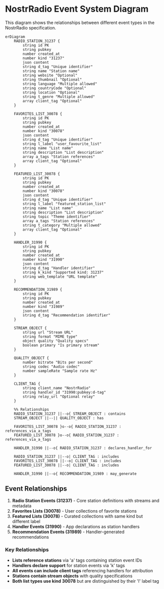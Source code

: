# NostrRadio Event System Diagram

This diagram shows the relationships between different event types in the NostrRadio specification.

```mermaid
erDiagram
    RADIO_STATION_31237 {
        string id PK
        string pubkey
        number created_at
        number kind "31237"
        json content
        string d_tag "Unique identifier"
        string name "Station name"
        string website "Optional"
        string thumbnail "Optional"
        string language "Multiple allowed"
        string countryCode "Optional"
        string location "Optional"
        string t_genre "Multiple allowed"
        array client_tag "Optional"
    }
    
    FAVORITES_LIST_30078 {
        string id PK
        string pubkey
        number created_at
        number kind "30078"
        json content
        string d_tag "Unique identifier"
        string l_label "user_favourite_list"
        string name "List name"
        string description "List description"
        array a_tags "Station references"
        array client_tag "Optional"
    }
    
    FEATURED_LIST_30078 {
        string id PK
        string pubkey
        number created_at
        number kind "30078"
        json content
        string d_tag "Unique identifier"
        string l_label "featured_station_list"
        string name "List name"
        string description "List description"
        string topic "Theme identifier"
        array a_tags "Station references"
        string t_category "Multiple allowed"
        array client_tag "Optional"
    }
    
    HANDLER_31990 {
        string id PK
        string pubkey
        number created_at
        number kind "31990"
        json content
        string d_tag "Handler identifier"
        string k_kind "Supported kind: 31237"
        string web_template "URL template"
    }
    
    RECOMMENDATION_31989 {
        string id PK
        string pubkey
        number created_at
        number kind "31989"
        json content
        string d_tag "Recommendation identifier"
    }
    
    STREAM_OBJECT {
        string url "Stream URL"
        string format "MIME type"
        object quality "Quality specs"
        boolean primary "Is primary stream"
    }
    
    QUALITY_OBJECT {
        number bitrate "Bits per second"
        string codec "Audio codec"
        number sampleRate "Sample rate Hz"
    }
    
    CLIENT_TAG {
        string client_name "NostrRadio"
        string handler_id "31990:pubkey:d-tag"
        string relay_url "Optional relay"
    }

    %% Relationships
    RADIO_STATION_31237 ||--o{ STREAM_OBJECT : contains
    STREAM_OBJECT ||--|| QUALITY_OBJECT : has
    
    FAVORITES_LIST_30078 }o--o{ RADIO_STATION_31237 : references_via_a_tags
    FEATURED_LIST_30078 }o--o{ RADIO_STATION_31237 : references_via_a_tags
    
    HANDLER_31990 ||--o{ RADIO_STATION_31237 : declares_handler_for
    
    RADIO_STATION_31237 ||--o| CLIENT_TAG : includes
    FAVORITES_LIST_30078 ||--o| CLIENT_TAG : includes
    FEATURED_LIST_30078 ||--o| CLIENT_TAG : includes
    
    HANDLER_31990 ||--o{ RECOMMENDATION_31989 : may_generate
```

## Event Relationships

1. **Radio Station Events (31237)** - Core station definitions with streams and metadata
2. **Favorites Lists (30078)** - User collections of favorite stations  
3. **Featured Lists (30078)** - Curated collections with same kind but different label
4. **Handler Events (31990)** - App declarations as station handlers
5. **Recommendation Events (31989)** - Handler-generated recommendations

### Key Relationships

- **Lists reference stations** via 'a' tags containing station event IDs
- **Handlers declare support** for station events via 'k' tags
- **All events can include client tags** referencing handlers for attribution
- **Stations contain stream objects** with quality specifications
- **Both list types use kind 30078** but are distinguished by their 'l' label tag